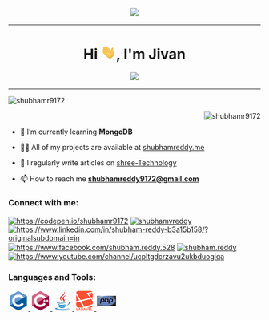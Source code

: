 <p align="center">
  <img src="https://github.com/thompsonemerson/thompsonemerson/raw/master/cover-thompson.png" height="200"/>
</p>
<hr>

<h1 align="center">Hi <img src="https://raw.githubusercontent.com/ABSphreak/ABSphreak/master/gifs/Hi.gif" width="30px">, I'm Jivan</h1>
<p align="center">
  <a href="https://github.com/DenverCoder1/readme-typing-svg"><img src="https://readme-typing-svg.herokuapp.com?lines=Computer+Science+Student;Full+Stack+Web+Developer;DS%20|%20AI%20|%20ML%20Enthusiast;Graphic%20Designer;Always%20learning%20new%20things&center=true&width=500&height=50"></a>
</p>
<hr/>

<p align="left"> <img src="https://komarev.com/ghpvc/?username=shubhamr9172&label=Profile%20views&color=0e75b6&style=flat" alt="shubhamr9172" /> </p>

<p>&nbsp;<img align="right" src="https://github-readme-stats.vercel.app/api?username=shubhamr9172&show_icons=true&locale=en" alt="shubhamr9172" /></p>

- 🌱 I’m currently learning **MongoDB**

- 👨‍💻 All of my projects are available at [shubhamreddy.me](https://shubhamr9172.github.io/Responsive-Portfolio-using-HTML-CSS/)

- 📝 I regularly write articles on [shree-Technology](https://shree-technology.blogspot.com/)

- 📫 How to reach me **shubhamreddy9172@gmail.com**

<h3 align="left">Connect with me:</h3>
<p align="left">
<a href="https://codepen.io/https://codepen.io/shubhamr9172" target="blank"><img align="center" src="https://raw.githubusercontent.com/rahuldkjain/github-profile-readme-generator/master/src/images/icons/Social/codepen.svg" alt="https://codepen.io/shubhamr9172" height="30" width="40" /></a>
<a href="https://twitter.com/shubhamvreddy" target="blank"><img align="center" src="https://raw.githubusercontent.com/rahuldkjain/github-profile-readme-generator/master/src/images/icons/Social/twitter.svg" alt="shubhamvreddy" height="30" width="40" /></a>
<a href="https://linkedin.com/in/https://www.linkedin.com/in/shubham-reddy-b3a15b158/?originalsubdomain=in" target="blank"><img align="center" src="https://raw.githubusercontent.com/rahuldkjain/github-profile-readme-generator/master/src/images/icons/Social/linked-in-alt.svg" alt="https://www.linkedin.com/in/shubham-reddy-b3a15b158/?originalsubdomain=in" height="30" width="40" /></a>
<a href="https://fb.com/https://www.facebook.com/shubham.reddy.528" target="blank"><img align="center" src="https://raw.githubusercontent.com/rahuldkjain/github-profile-readme-generator/master/src/images/icons/Social/facebook.svg" alt="https://www.facebook.com/shubham.reddy.528" height="30" width="40" /></a>
<a href="https://instagram.com/shubham.reddy" target="blank"><img align="center" src="https://raw.githubusercontent.com/rahuldkjain/github-profile-readme-generator/master/src/images/icons/Social/instagram.svg" alt="shubham.reddy" height="30" width="40" /></a>
<a href="https://www.youtube.com/c/https://www.youtube.com/channel/ucpltgdcrzavu2ukbduogiqa" target="blank"><img align="center" src="https://raw.githubusercontent.com/rahuldkjain/github-profile-readme-generator/master/src/images/icons/Social/youtube.svg" alt="https://www.youtube.com/channel/ucpltgdcrzavu2ukbduogiqa" height="30" width="40" /></a>


<h3 align="left">Languages and Tools:</h3>
<p align="left"> <a href="https://www.cprogramming.com/" target="_blank"> <img src="https://raw.githubusercontent.com/devicons/devicon/master/icons/c/c-original.svg" alt="c" width="40" height="40"/> </a> <a href="https://www.w3schools.com/cpp/" target="_blank"> <img src="https://raw.githubusercontent.com/devicons/devicon/master/icons/cplusplus/cplusplus-original.svg" alt="cplusplus" width="40" height="40"/> </a> <a href="https://www.java.com" target="_blank"> <img src="https://raw.githubusercontent.com/devicons/devicon/master/icons/java/java-original.svg" alt="java" width="40" height="40"/> </a> <a href="https://laravel.com/" target="_blank"> <img src="https://raw.githubusercontent.com/devicons/devicon/master/icons/laravel/laravel-plain-wordmark.svg" alt="laravel" width="40" height="40"/> </a> <a href="https://www.php.net" target="_blank"> <img src="https://raw.githubusercontent.com/devicons/devicon/master/icons/php/php-original.svg" alt="php" width="40" height="40"/> </a> </p>
</p>



